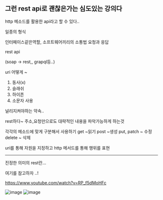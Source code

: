 ## 그런 rest api로 괜찮은가는 심도있는 강의다


http 메소드를 활용한 api라고 할 수 있다..

일종의 형식

인터페이스같은역할, 소프트웨어끼리의 소통법 요청과 응답


rest api 

(soap -> rest,, grapql등..)

uri 어떻게 ~
1. 동사(x)
2. 슬래쉬
3. 하이픈
4. 소문자 사용

널리지켜야하는 약속..

rest하다~ 주소,요청만으로도 대략적인 내용을 파악가능하게 하는것

각각의 메소드에 맞게 구분해서 사용하기 
get ~읽기
post ~생성
put, patch ~ 수정  
delete ~ 삭제 


uri를 통해 자원을 지정하고 http 메서드를 통해 행위를 표현

***

진정한 의미의 rest란...

여기를 참고하자 ..!

https://www.youtube.com/watch?v=RP_f5dMoHFc





![image](https://user-images.githubusercontent.com/117059721/227840957-8f8ac0a4-80a2-4577-b963-92d0c4390f46.png)
![image](https://user-images.githubusercontent.com/117059721/227852580-a6fabdac-2307-44ed-a869-bbe650bee90b.png)

